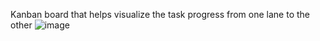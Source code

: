 Kanban board that helps visualize the task progress from one lane to the other
![image](https://github.com/laxsonii/module5homework-kanbantasklane/assets/164679238/0c4616e1-7fb3-49b7-8bf3-1b1ccd5228bd)
